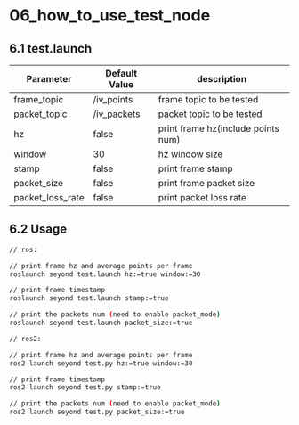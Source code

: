 # 06_how_to_use_test_node

## 6.1 test.launch

| Parameter         | Default Value | description                        |
| ----------------- | ------------- | ---------------------------------- |
| frame_topic       | /iv_points    | frame topic to be tested           |
| packet_topic      | /iv_packets   | packet topic to be tested          |
| hz                | false         | print frame hz(include points num) |
| window            | 30            | hz window size                     |
| stamp             | false         | print frame stamp                  |
| packet_size       | false         | print frame packet size            |
| packet_loss_rate  | false         | print packet loss rate             |

## 6.2 Usage

```bash
// ros:

// print frame hz and average points per frame
roslaunch seyond test.launch hz:=true window:=30

// print frame timestamp
roslaunch seyond test.launch stamp:=true

// print the packets num (need to enable packet_mode)
roslaunch seyond test.launch packet_size:=true
```

```bash
// ros2:

// print frame hz and average points per frame
ros2 launch seyond test.py hz:=true window:=30

// print frame timestamp
ros2 launch seyond test.py stamp:=true

// print the packets num (need to enable packet_mode)
ros2 launch seyond test.py packet_size:=true
```
